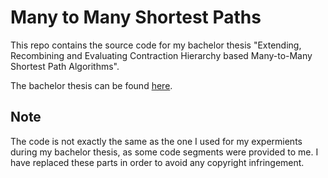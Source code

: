 # Many to Many Shortest Paths
This repo contains the source code for my bachelor thesis "Extending, Recombining and Evaluating Contraction Hierarchy based Many-to-Many Shortest Path Algorithms".

The bachelor thesis can be found [here](https://i11www.iti.kit.edu/_media/teaching/theses/ba_wieland22.pdf).

## Note
The code is not exactly the same as the one I used for my expermients during my bachelor thesis, as some code segments were provided to me.
I have replaced these parts in order to avoid any copyright infringement.
